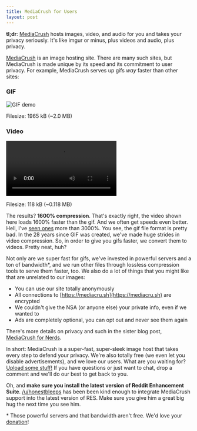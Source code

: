 ```yaml
---
title: MediaCrush for Users
layout: post
---
```


**tl;dr**: [MediaCrush](https://mediacru.sh) hosts images, video, and audio for you and takes your privacy seriously. It's
like imgur or minus, plus videos and audio, plus privacy.

[MediaCrush](https://mediacru.sh) is an image hosting site. There are many such sites, but MediaCrush is made unique by its speed
and its commitment to user privacy. For example, MediaCrush serves up gifs *way* faster than other sites:

<div class="row">
    <div class="left">
        <h3>GIF</h3>
        <img src="https://mediacru.sh/static/demo.gif" alt="GIF demo" />
        <p>Filesize: 1965 kB (~2.0 MB)</p>
    </div>
    <div class="right">
        <h3>Video</h3>
        <video autoplay loop>
            <source src="https://mediacru.sh/static/demo.mp4" type='video/mp4'></source>
            <source src="https://mediacru.sh/static/demo.ogv" type='video/ogg; codecs="theora,vorbis"'></source>
        </video>
        <p>Filesize: 118 kB (~0.118 MB)</p>
    </div>
    <div class="clearfix"></div>
</div>

The results? **1600% compression**. That's exactly right, the video shown here loads 1600% faster than the gif. And we often
get speeds even better. Hell, I've [seen ones](https://mediacru.sh/Qq-sLq4otwN_) more than 3000%. You see, the gif file format
is pretty bad. In the 28 years since GIF was created, we've made huge strides in video compression. So, in order to give you
gifs faster, we convert them to videos. Pretty neat, huh?

Not only are we super fast for gifs, we've invested in powerful servers and a ton of bandwidth*, and we run other files
through lossless compression tools to serve them faster, too. We also do a lot of things that you might like that are
unrelated to our images:

* You can use our site totally anonymously
* All connections to [https://mediacru.sh](https://mediacru.sh) are encrypted
* We couldn't give the NSA (or anyone else) your private info, even if we wanted to
* Ads are completely optional, you can opt out and never see them again

There's more details on privacy and such in the sister blog post, [MediaCrush for Nerds](/2013/07/19/MediaCrush-for-nerds.html).

In short: MediaCrush is a super-fast, super-sleek image host that takes every step to defend your privacy. We're also totally
free (we even let you disable advertisements), and we love our users. What are you waiting for?
[Upload some stuff!](https://mediacru.sh) If you have questions or just want to chat, drop a comment and we'll do our best to
get back to you.

Oh, and **make sure you install the latest version of Reddit Enhancement Suite**.
[/u/honestbleeps](http://reddit.com/user/honestbleeps) has been been kind enough to integrate MediaCrush support into the
latest version of RES. Make sure you give him a great big hug the next time you see him.

<div class="small">* Those powerful servers and that bandwidth aren't free. We'd love your
<a href="https://mediacru.sh/donate">donation</a>!</div>
